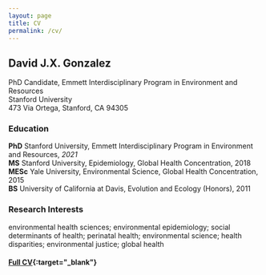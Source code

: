 ```yaml
---
layout: page
title: CV
permalink: /cv/
---
```


## David J.X. Gonzalez

PhD Candidate, Emmett Interdisciplinary Program in Environment and Resources
<br />Stanford University
<br />473 Via Ortega, Stanford, CA 94305

### Education

**PhD** Stanford University, Emmett Interdisciplinary Program in Environment and Resources, *2021*
<br />**MS** Stanford University, Epidemiology, Global Health Concentration, 2018
<br />**MESc** Yale University, Environmental Science, Global Health Concentration, 2015
<br />**BS** University of California at Davis, Evolution and Ecology (Honors), 2011

### Research Interests

environmental health sciences; environmental epidemiology; social determinants of health; perinatal health; environmental science; health disparities; environmental justice; global health

#### [Full CV](https://djxgonzalez.github.io/cv.pdf){:target="_blank"}

